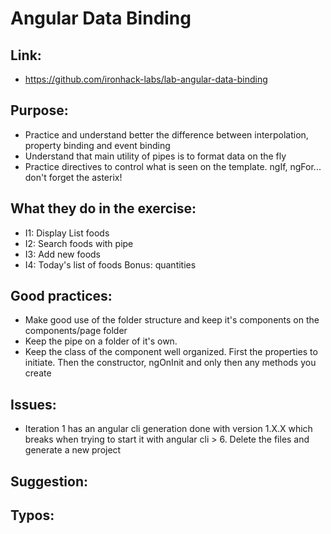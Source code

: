# Angular Data Binding

## Link:
  - https://github.com/ironhack-labs/lab-angular-data-binding

## Purpose:
  - Practice and understand better the difference between interpolation, property binding and event binding
  - Understand that main utility of pipes is to format data on the fly
  - Practice directives to control what is seen on the template. ngIf, ngFor... don't forget the asterix!

## What they do in the exercise:
  - I1: Display List foods
  - I2: Search foods with pipe
  - I3: Add new foods
  - I4: Today's list of foods
  Bonus: quantities

## Good practices:
  - Make good use of the folder structure and keep it's components on the components/page folder
  - Keep the pipe on a folder of it's own.
  - Keep the class of the component well organized. First the properties to initiate. Then the constructor, ngOnInit and only then any methods you create
  
## Issues:
  - Iteration 1 has an angular cli generation done with version 1.X.X which breaks when trying to start it with angular cli > 6. Delete the files and generate a new project
## Suggestion:

## Typos:
